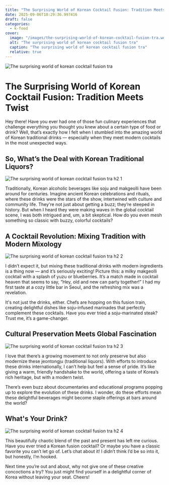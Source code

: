 ```yaml
---
title: "The Surprising World of Korean Cocktail Fusion: Tradition Meets Twist"
date: 2025-09-06T18:29:36.997416
draft: false
categories:
  - k-food
cover:
  image: "/images/the-surprising-world-of-korean-cocktail-fusion-tra.webp"
  alt: "The surprising world of korean cocktail fusion tra"
  caption: "The surprising world of korean cocktail fusion tra"
  relative: true
---
```

![The surprising world of korean cocktail fusion tra](/images/the-surprising-world-of-korean-cocktail-fusion-tra.webp)

# The Surprising World of Korean Cocktail Fusion: Tradition Meets Twist

Hey there! Have you ever had one of those fun culinary experiences that challenge everything you thought you knew about a certain type of food or drink? Well, that’s exactly how I felt when I stumbled into the amazing world of Korean traditional drinks — especially when they meet modern cocktails in the most unexpected ways.

## So, What’s the Deal with Korean Traditional Liquors?

![The surprising world of korean cocktail fusion tra h2 1](/images/the-surprising-world-of-korean-cocktail-fusion-tra-h2-1.webp)


Traditionally, Korean alcoholic beverages like soju and makgeolli have been around for centuries. Imagine ancient Korean celebrations and rituals, where these drinks were the stars of the show, intertwined with culture and community life. They're not just about getting a buzz; they’re steeped in history. But when I heard they were making waves in the global cocktail scene, I was both intrigued and, um, a bit skeptical. How do you even mesh something so classic with buzzy, colorful cocktails?

## A Cocktail Revolution: Mixing Tradition with Modern Mixology

![The surprising world of korean cocktail fusion tra h2 2](/images/the-surprising-world-of-korean-cocktail-fusion-tra-h2-2.webp)


I didn’t expect it, but mixing these traditional drinks with modern ingredients is a thing now — and it’s seriously exciting! Picture this: a milky makgeolli cocktail with a splash of yuzu or blueberries. It’s a match made in cocktail heaven that seems to say, “Hey, old and new can party together!” I had my first taste at a cozy little bar in Seoul, and the refreshing mix was a revelation. 

It's not just the drinks, either. Chefs are hopping on this fusion train, creating delightful dishes like soju-infused marinades that perfectly complement these cocktails. Have you ever tried a soju-marinated steak? Trust me, it’s a game-changer.

## Cultural Preservation Meets Global Fascination

![The surprising world of korean cocktail fusion tra h2 3](/images/the-surprising-world-of-korean-cocktail-fusion-tra-h2-3.webp)


I love that there’s a growing movement to not only preserve but also modernize these jeontongju (traditional liquors). With efforts to introduce these drinks internationally, I can’t help but feel a sense of pride. It’s like giving a warm, friendly handshake to the world, offering a taste of Korea’s rich heritage, but with a modern twist.

There’s even buzz about documentaries and educational programs popping up to explore the evolution of these drinks. I wonder, do these efforts mean these delightful beverages might become staple offerings at bars around the world?

## What's Your Drink?

![The surprising world of korean cocktail fusion tra h2 4](/images/the-surprising-world-of-korean-cocktail-fusion-tra-h2-4.webp)


This beautifully chaotic blend of the past and present has left me curious. Have you ever tried a Korean fusion cocktail? Or maybe you have a classic favorite you can’t let go of. Let’s chat about it! I didn’t think I’d be so into it, but honestly, I’m hooked. 

Next time you’re out and about, why not give one of these creative concoctions a try? You just might find yourself in a delightful corner of Korea without leaving your seat. Cheers!
